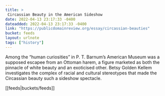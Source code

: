 ```yaml
---
title: > 
 Circassian Beauty in the American Sideshow
date: 2022-04-13 23:17:33 -0400
dateadded: 2022-04-13 23:17:33 -0400
link: "https://publicdomainreview.org/essay/circassian-beauties"
bucket: feeds
layout: urlnote
tags: ["history"]
--- 
```

Among the “human curiosities” in P. T. Barnum’s American Museum was a supposed escapee from an Ottoman harem, a figure marketed as both the pinnacle of white beauty and an exoticised other. Betsy Golden Kellem investigates the complex of racial and cultural stereotypes that made the Circassian beauty such a sideshow spectacle.
 <!-- end excerpt --> 
<div class='bucket'>[[feeds|buckets/feeds]]</div> 
